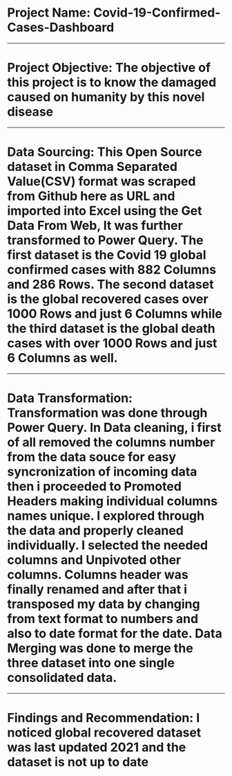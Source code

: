 # Project Name: Covid-19-Confirmed-Cases-Dashboard
------
# Project Objective: The objective of this project is to know the damaged caused on humanity by this novel disease  
------
# Data Sourcing: This Open Source dataset in Comma Separated Value(CSV) format was scraped from Github here as URL and imported into Excel using the Get Data From Web, It was further transformed to Power Query. The first dataset is the Covid 19 global confirmed cases with 882 Columns and 286 Rows. The second dataset is the global recovered cases over 1000 Rows and just 6 Columns while the third dataset is the global death cases with over 1000 Rows and just 6 Columns as well.
------
# Data Transformation: Transformation was done through Power Query. In Data cleaning, i first of all removed the columns number from the data souce for easy syncronization of incoming data then i proceeded to Promoted Headers making individual columns names unique. I explored through the data and properly cleaned individually. I selected the needed columns and Unpivoted other columns. Columns header was finally renamed and after that i transposed my data by changing from text format to numbers and also to date format for the date. Data Merging was done to merge the three dataset into one single consolidated data.
---------
# Findings and Recommendation: I noticed global recovered dataset was last updated 2021 and the dataset is not up to date 
